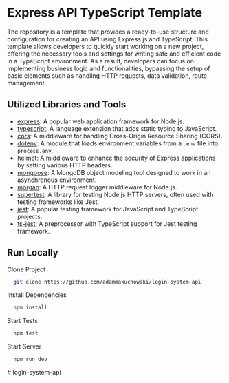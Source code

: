 
# Express API TypeScript Template

The repository is a template that provides a ready-to-use structure and configuration for creating an API using Express.js and TypeScript. This template allows developers to quickly start working on a new project, offering the necessary tools and settings for writing safe and efficient code in a TypeScript environment. As a result, developers can focus on implementing business logic and functionalities, bypassing the setup of basic elements such as handling HTTP requests, data validation, route management.


## Utilized Libraries and Tools

- [express](https://expressjs.com/): A popular web application framework for Node.js.
- [typescript](https://www.typescriptlang.org/): A language extension that adds static typing to JavaScript.
- [cors](https://www.npmjs.com/package/cors): A middleware for handling Cross-Origin Resource Sharing (CORS).
- [dotenv](https://www.npmjs.com/package/dotenv): A module that loads environment variables from a `.env` file into `process.env`.
- [helmet](https://helmetjs.github.io/): A middleware to enhance the security of Express applications by setting various HTTP headers.
- [mongoose](https://mongoosejs.com/): A MongoDB object modeling tool designed to work in an asynchronous environment.
- [morgan](https://www.npmjs.com/package/morgan): A HTTP request logger middleware for Node.js.
- [supertest](https://www.npmjs.com/package/supertest): A library for testing Node.js HTTP servers, often used with testing frameworks like Jest.
- [jest](https://jestjs.io/): A popular testing framework for JavaScript and TypeScript projects.
- [ts-jest](https://www.npmjs.com/package/ts-jest): A preprocessor with TypeScript support for Jest testing framework.

## Run Locally

Clone Project

```bash
  git clone https://github.com/adammakuchowski/login-system-api
```

Install Dependencies

```bash
  npm install
```

Start Tests

```bash
  npm test
```

Start Server

```bash
  npm run dev
```

#   l o g i n - s y s t e m - a p i  
 
